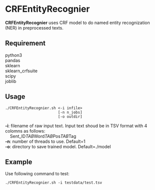 # CRFEntityRecognier
**CRFEntityRecognier** uses CRF model to do named entity recognization (NER) in preprocessed texts.

## Requirement
python3    
pandas  
sklearn  
sklearn_crfsuite  
scipy  
joblib  

## Usage
```shell
./CRFEntityRecognier.sh <-i infile>
                        [-n n_jobs]
                        [-o outdir]
```
**-i**: filename of raw input text. Input text shoud be in TSV format with 4 colomns as follows:  
&nbsp;&nbsp;&nbsp;&nbsp;Sent_ID*TAB*Word*TAB*Pos*TAB*Tag  
**-n**: number of threads to use. Default=1  
**-o**: directory to save trained model. Default=./model  

## Example
Use following command to test:
```shell
./CRFEntityRecognier.sh -i testdata/test.tsv
```
